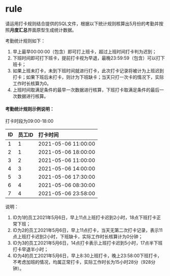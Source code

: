 # rule
请运用打卡规则结合提供的SQL文件，根据以下统计规则核算出5月份的考勤并按照**月度汇总**界面原型生成统计数据。

考勤统计规则如下：
1. 早上最早00:00:00（包含）即可打上班卡，超过上班时间打卡判为迟到；
2. 下班时间即可打下班卡，提前打卡视为早退，最晚23:59:59（包含）可以打下班卡；
3. 如果上班未打卡，未到下班时间就进行打卡，此次打卡记录将被计为上班迟到打卡；如果下班后未打卡，则计为下班缺卡；当天只打一次卡的情况下，实际工作时长核算为0。
4. 上班时间取满足条件的最早一次数据进行核算，下班打卡取满足条件的最后一次数据进行核算。

#### 考勤统计规则示例说明：
打卡时段为09:00-18:00

|ID    |员工ID   | 打卡时间  |
|:----  |:---    |:----- |
|1 |1 |2021-05-06 11:00:00 |
|2 |1 |2021-05-06 18:00:00 |
|3 |2 |2021-05-06 11:00:00 |
|4 |3 |2021-05-06 14:00:00 |
|5 |3 |2021-05-06 17:30:00 |
|6 |4 |2021-05-06 08:30:00 |
|7 |4 |2021-05-06 23:58:00 |

说明：
1. ID为1的员工2021年5月6日，早上11点上班打卡迟到2小时，18点下班打卡正常下班；
2. ID为2的员工2021年5月6日，早上11点打卡，当天无第二次打卡记录，表示11点上班打卡迟到2小时，下班缺卡，实际工作时长核算计为0分钟；
3. ID为3的员工2021年5月6日，14点打卡表示上班打卡迟到5小时，17点半下班打卡早退半小时；
4. ID为4的员工2021年5月6日，早上8:30上班打卡，晚上23:58:00下班打卡，不考虑加班的情况，均属正常打卡，实际工作时长为15小时28分（928分钟）。
